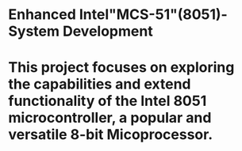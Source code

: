 # Enhanced Intel"MCS-51"(8051)-System Development

# This project focuses on exploring the capabilities and extend functionality of the Intel 8051 microcontroller, a popular and versatile 8-bit Micoprocessor.
 
